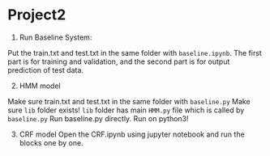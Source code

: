 # Project2
1. Run Baseline System:

Put the train.txt and test.txt  in the same folder with `baseline.ipynb`.
The first part is for training and validation, and the second part is for output prediction of test data.

2. HMM model

Make sure train.txt and test.txt in the same folder with `baseline.py`
Make sure `lib` folder exists! 
`lib` folder has main `HMM.py` file which is called by `baseline.py`
Run baseline.py directly.
Run on python3!

3. CRF model
Open the CRF.ipynb using jupyter notebook and run the blocks one by one. 



